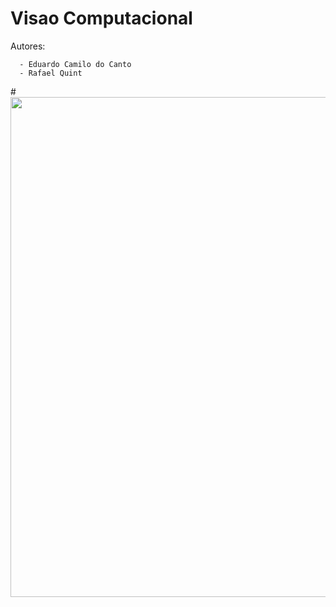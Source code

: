 # Visao Computacional
Autores: 

      - Eduardo Camilo do Canto
      - Rafael Quint


#<img src="https://raw.githubusercontent.com/educanto/visaoComputacional/main/PosterVisaoComputacional.pdf" width=800>
